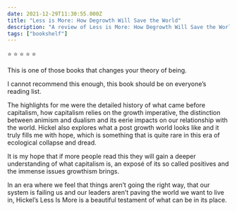 ```yaml
---    
date: 2021-12-29T11:30:55.000Z
title: "Less is More: How Degrowth Will Save the World"
description: "A review of Less is More: How Degrowth Will Save the World"
tags: ["bookshelf"]
---   
```

⭐ ⭐ ⭐ ⭐ ⭐ 

This is one of those books that changes your theory of being. 

I cannot recommend this enough, this book should be on everyone’s reading list.

The highlights for me were the detailed history of what came before capitalism, how capitalism relies on the growth imperative, the distinction between animism and dualism and its eerie impacts on our relationship with the world. Hickel also explores what a post growth world looks like and it truly fills me with hope, which is something that is quite rare in this era of ecological collapse and dread.

It is my hope that if more people read this they will gain a deeper understanding of what capitalism is, an exposé of its so called positives and the immense issues growthism brings. 

In an era where we feel that things aren’t going the right way, that our system is failing us and our leaders aren’t paving the world we want to live in, Hickel’s Less Is More is a beautiful testament of what can be in its place. 